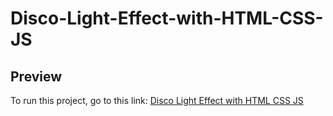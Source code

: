 # Disco-Light-Effect-with-HTML-CSS-JS

## Preview

<p>
  To run this project, go to this link: 
  <a href="https://codepen.io/asmnajmussakibkhan/pen/jOoveYe">Disco Light Effect with HTML CSS JS</a>
</p>
